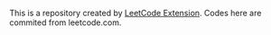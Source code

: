 This is a repository created by [LeetCode Extension](https://chrome.google.com/webstore/detail/leetcode-extension/eomonjnamkjeclchgkdchpabkllmbofp). Codes here are commited from leetcode.com.
